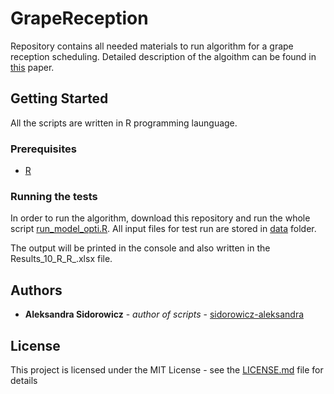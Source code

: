 # GrapeReception
Repository contains all needed materials to run algorithm for a grape reception scheduling. Detailed description of the algoithm can be found in [this](https://arxiv.org/abs/1811.00469) paper.

## Getting Started
All the scripts are written in R programming launguage. 

### Prerequisites
- [R](https://cran.r-project.org/)

### Running the tests
In order to run the algorithm, download this repository and run the whole script 
[run_model_opti.R](https://github.com/sidorowicz-aleksandra/GrapeReception/blob/master/run_model_opti.R). All input files for test run are stored in [data](https://github.com/sidorowicz-aleksandra/GrapeReception/tree/master/data/Poisson) folder.

The output will be printed in the console and also written in the Results_10_R_R_.xlsx file.

## Authors

* **Aleksandra Sidorowicz** - *author of scripts* - [sidorowicz-aleksandra](https://github.com/sidorowicz-aleksandra)

## License

This project is licensed under the MIT License - see the [LICENSE.md](LICENSE.md) file for details

